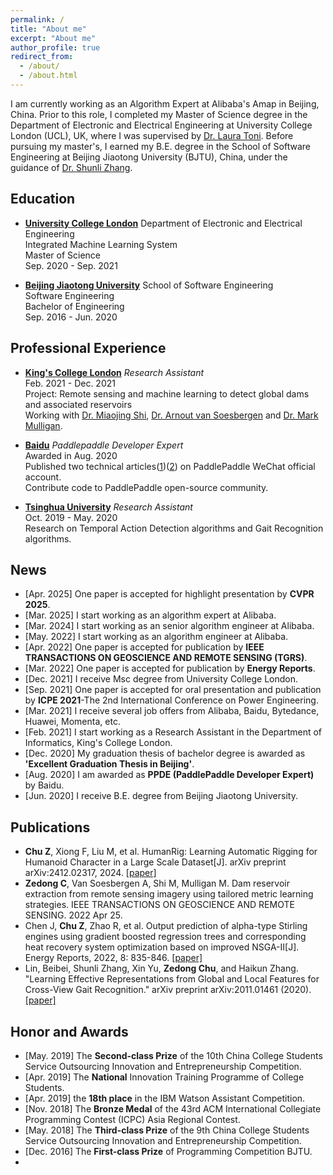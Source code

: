 ```yaml
---
permalink: /
title: "About me"
excerpt: "About me"
author_profile: true
redirect_from: 
  - /about/
  - /about.html
---
```


I am currently working as an Algorithm Expert at Alibaba's Amap in Beijing, China. Prior to this role, I completed my Master of Science degree in the Department of Electronic and Electrical Engineering at University College London (UCL), UK, where I was supervised by [Dr. Laura Toni](https://laspucl2016.com/team/laura-toni/). Before pursuing my master's, I earned my B.E. degree in the School of Software Engineering at Beijing Jiaotong University (BJTU), China, under the guidance of [Dr. Shunli Zhang](https://scholar.google.co.uk/citations?hl=en&user=_JM4nEcAAAAJ).

## Education
* [**University College London**](https://www.ucl.ac.uk/)  Department of Electronic and Electrical Engineering  
  Integrated Machine Learning System  
  Master of Science  
  Sep. 2020 - Sep. 2021
  
* [**Beijing Jiaotong University**](http://en.bjtu.edu.cn/)  School of Software Engineering  
  Software Engineering  
  Bachelor of Engineering  
  Sep. 2016 - Jun. 2020

## Professional Experience
* [**King's College London**](https://www.kcl.ac.uk/) *Research Assistant*  
  Feb. 2021 - Dec. 2021  
  Project: Remote sensing and machine learning to detect global dams and associated reservoirs  
  Working with [Dr. Miaojing Shi](https://sites.google.com/site/miaojingshi), [Dr. Arnout van Soesbergen](https://www.kcl.ac.uk/people/arnout-van-soesbergen) and [Dr. Mark Mulligan](https://www.kcl.ac.uk/people/mark-mulligan).

* [**Baidu**](https://www.baidu.com/) *Paddlepaddle Developer Expert*  
  Awarded in Aug. 2020  
  Published two technical articles([1](https://mp.weixin.qq.com/s/IKod7BjBXN0fXX7Q1NfbMw))([2](https://mp.weixin.qq.com/s/wl9T_Go5V7I_SLDO-xBdNw)) on PaddlePaddle WeChat official account.  
  Contribute code to PaddlePaddle open-source community.
  
* [**Tsinghua University**](https://www.tsinghua.edu.cn/) *Research Assistant*  
  Oct. 2019 - May. 2020  
  Research on Temporal Action Detection algorithms and Gait Recognition algorithms.

## News

* [Apr. 2025] One paper is accepted for highlight presentation by **CVPR 2025**.
* [Mar. 2025] I start working as an algorithm expert at Alibaba.
* [Mar. 2024] I start working as an senior algorithm engineer at Alibaba.
* [May. 2022] I start working as an algorithm engineer at Alibaba.
* [Apr. 2022] One paper is accepted for publication by **IEEE TRANSACTIONS ON GEOSCIENCE AND REMOTE SENSING (TGRS)**.
* [Mar. 2022] One paper is accepted for publication by **Energy Reports**.
* [Dec. 2021] I receive Msc degree from University College London. 
* [Sep. 2021] One paper is accepted for oral presentation and publication by **ICPE 2021**-The 2nd International Conference on Power Engineering.
* [Mar. 2021] I receive several job offers from Alibaba, Baidu, Bytedance, Huawei, Momenta, etc.
* [Feb. 2021] I start working as a Research Assistant in the Department of Informatics, King's College London.
* [Dec. 2020] My graduation thesis of bachelor degree is awarded as **'Excellent Graduation Thesis in Beijing'**.
* [Aug. 2020] I am awarded as **PPDE (PaddlePaddle Developer Expert)** by Baidu.
* [Jun. 2020] I receive B.E. degree from Beijing Jiaotong University.  

## Publications

* **Chu Z**, Xiong F, Liu M, et al. HumanRig: Learning Automatic Rigging for Humanoid Character in a Large Scale Dataset[J]. arXiv preprint arXiv:2412.02317, 2024. [[paper]](https://arxiv.org/abs/2412.02317)
* **Zedong C**, Van Soesbergen A, Shi M, Mulligan M. Dam reservoir extraction from remote sensing imagery using tailored metric learning strategies. IEEE TRANSACTIONS ON GEOSCIENCE AND REMOTE SENSING. 2022 Apr 25.
* Chen J, **Chu Z**, Zhao R, et al. Output prediction of alpha-type Stirling engines using gradient boosted regression trees and corresponding heat recovery system optimization based on improved NSGA-II[J]. Energy Reports, 2022, 8: 835-846. [[paper]](https://www.sciencedirect.com/science/article/pii/S2352484722004693)
* Lin, Beibei, Shunli Zhang, Xin Yu, **Zedong Chu**, and Haikun Zhang. "Learning Effective Representations from Global and Local Features for Cross-View Gait Recognition." arXiv preprint arXiv:2011.01461 (2020).  [[paper]](https://arxiv.org/pdf/2011.01461.pdf)

## Honor and Awards
* [May. 2019] The **Second-class Prize** of the 10th China College Students Service Outsourcing Innovation and Entrepreneurship Competition.
* [Apr. 2019] The **National** Innovation Training Programme of College Students.
* [Apr. 2019] the **18th place** in the IBM Watson Assistant Competition.
* [Nov. 2018] The **Bronze Medal** of the 43rd ACM International Collegiate Programming Contest (ICPC) Asia Regional Contest.
* [May. 2018] The **Third-class Prize** of the 9th China College Students Service Outsourcing Innovation and Entrepreneurship Competition. 
* [Dec. 2016] The **First-class Prize** of Programming Competition BJTU.
* 
  
  
  
  
<script type='text/javascript' id='clustrmaps' src='//cdn.clustrmaps.com/map_v2.js?cl=080808&w=350&t=tt&d=ru2lEa45xfHWP8l5jK0mBHVRxhxCPXqPODLM6rcxYTE&co=ffffff&cmn=4064f8&cmo=f57272&ct=808080'></script>
